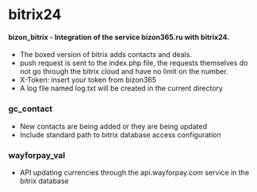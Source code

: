 # bitrix24
#### bizon_bitrix - Integration of the service bizon365.ru with bitrix24.
* The boxed version of bitrix adds contacts and deals.
* push request is sent to the index.php file, the requests themselves do not go through the bitrix cloud and have no limit on the number.
* X-Token: insert your token from bizon365
* A log file named log.txt will be created in the current directory

### gc_contact
* New contacts are being added or they are being updated
* Include standard path to bitrix database access configuration

###  wayforpay_val
* API updating currencies through the api.wayforpay.com service in the bitrix database
